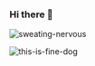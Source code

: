 ### Hi there 👋

![sweating-nervous](https://github.com/arthur-panops/arthur-panops/assets/131906685/2987b190-50dc-4036-9323-4d1f6d4de4f6)
  
![this-is-fine-dog](https://github.com/arthur-panops/arthur-panops/assets/131906685/77bceda7-c1b5-4fd0-b915-3725f65239f4)

<!--
<img src="https://giphy.com/embed/QMHoU66sBXqqLqYvGO" width="480" height="270" frameBorder="0" class="giphy-embed" allowFullScreen></img>
**arthur-panops/arthur-panops** is a ✨ _special_ ✨ repository because its `README.md` (this file) appears on your GitHub profile.

Here are some ideas to get you started:

- 🔭 I’m currently working on ...
- 🌱 I’m currently learning ...
- 👯 I’m looking to collaborate on ...
- 🤔 I’m looking for help with ...
- 💬 Ask me about ...
- 📫 How to reach me: ...
- 😄 Pronouns: ...
- ⚡ Fun fact: ...
-->

